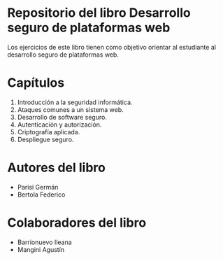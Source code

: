 # Repositorio del libro Desarrollo seguro de plataformas web #
Los ejercicios de este libro tienen como objetivo orientar al estudiante al desarrollo seguro de plataformas web.

# Capítulos #
1. Introducción a la seguridad informática.
2. Ataques comunes a un sistema web.
3. Desarrollo de software seguro.
4. Autenticación y autorización.
5. Criptografía aplicada.
6. Despliegue seguro.

# Autores del libro #
* Parisi Germán
* Bertola Federico

# Colaboradores del libro #
* Barrionuevo Ileana
* Mangini Agustín